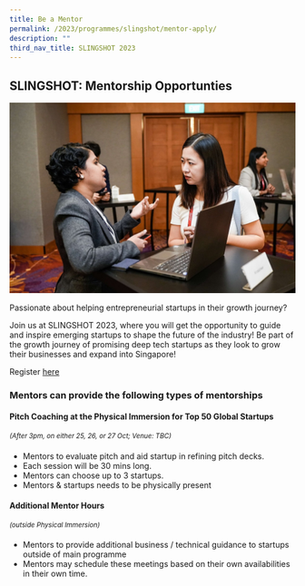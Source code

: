 ```yaml
---
title: Be a Mentor
permalink: /2023/programmes/slingshot/mentor-apply/
description: ""
third_nav_title: SLINGSHOT 2023
---
```

## SLINGSHOT: Mentorship Opportunties

![](/images/2023/slingshot%20mentorship%202_cropped.jpg)

Passionate about helping entrepreneurial startups in their growth journey? 

Join us at SLINGSHOT 2023, where you will get the opportunity to guide and inspire emerging startups to shape the future of the industry! Be part of the growth journey of promising deep tech startups as they look to grow their businesses and expand into Singapore!

Register [here](https://web.micepad.co/slingshot-2023-judges/registration/tickets?lang=en)

### Mentors can provide the following types of mentorships

#### Pitch Coaching at the Physical Immersion for Top 50 Global Startups

<sup>*(After 3pm, on either 25, 26, or 27 Oct; Venue: TBC)*</sup>

* Mentors to evaluate pitch and aid startup in refining pitch decks.
* Each session will be 30 mins long.
* Mentors can choose up to 3 startups.
* Mentors &amp; startups needs to be physically present

#### Additional Mentor Hours

<sup>*(outside Physical Immersion)*</sup>

* Mentors to provide additional business / technical guidance to startups outside of main programme
* Mentors may schedule these meetings based on their own availabilities in their own time.